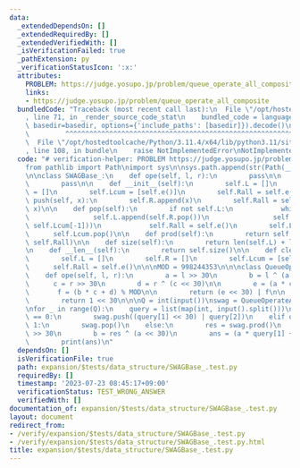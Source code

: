 ```yaml
---
data:
  _extendedDependsOn: []
  _extendedRequiredBy: []
  _extendedVerifiedWith: []
  _isVerificationFailed: true
  _pathExtension: py
  _verificationStatusIcon: ':x:'
  attributes:
    PROBLEM: https://judge.yosupo.jp/problem/queue_operate_all_composite
    links:
    - https://judge.yosupo.jp/problem/queue_operate_all_composite
  bundledCode: "Traceback (most recent call last):\n  File \"/opt/hostedtoolcache/Python/3.11.4/x64/lib/python3.11/site-packages/onlinejudge_verify/documentation/build.py\"\
    , line 71, in _render_source_code_stat\n    bundled_code = language.bundle(stat.path,\
    \ basedir=basedir, options={'include_paths': [basedir]}).decode()\n          \
    \         ^^^^^^^^^^^^^^^^^^^^^^^^^^^^^^^^^^^^^^^^^^^^^^^^^^^^^^^^^^^^^^^^^^^^^^^^^^^^^^^^^\n\
    \  File \"/opt/hostedtoolcache/Python/3.11.4/x64/lib/python3.11/site-packages/onlinejudge_verify/languages/python.py\"\
    , line 108, in bundle\n    raise NotImplementedError\nNotImplementedError\n"
  code: "# verification-helper: PROBLEM https://judge.yosupo.jp/problem/queue_operate_all_composite\n\
    from pathlib import Path\nimport sys\n\nsys.path.append(str(Path(__file__).resolve().parent.parent.parent.parent))\n\
    \n\nclass SWAGBase_:\n    def ope(self, l, r):\n        pass\n\n    def e(self):\n\
    \        pass\n\n    def __init__(self):\n        self.L = []\n        self.R\
    \ = []\n        self.Lcum = [self.e()]\n        self.Rall = self.e()\n\n    def\
    \ push(self, x):\n        self.R.append(x)\n        self.Rall = self.ope(self.Rall,\
    \ x)\n\n    def pop(self):\n        if not self.L:\n            while self.R:\n\
    \                self.L.append(self.R.pop())\n                self.Lcum.append(self.ope(self.L[-1],\
    \ self.Lcum[-1]))\n            self.Rall = self.e()\n        self.L.pop()\n  \
    \      self.Lcum.pop()\n\n    def prod(self):\n        return self.ope(self.Lcum[-1],\
    \ self.Rall)\n\n    def size(self):\n        return len(self.L) + len(self.R)\n\
    \n    def __len__(self):\n        return self.size()\n\n    def clear(self):\n\
    \        self.L = []\n        self.R = []\n        self.Lcum = [self.e()]\n  \
    \      self.Rall = self.e()\n\n\nMOD = 998244353\n\n\nclass QueueOperateAllComposite(SWAGBase_):\n\
    \    def ope(self, l, r):\n        a = l >> 30\n        b = l ^ (a << 30)\n  \
    \      c = r >> 30\n        d = r ^ (c << 30)\n\n        e = (a * c) % MOD\n \
    \       f = (b * c + d) % MOD\n\n        return (e << 30) | f\n\n    def e(self):\n\
    \        return 1 << 30\n\n\nQ = int(input())\nswag = QueueOperateAllComposite()\n\
    \nfor _ in range(Q):\n    query = list(map(int, input().split()))\n    if query[0]\
    \ == 0:\n        swag.push((query[1] << 30) | query[2])\n    elif query[0] ==\
    \ 1:\n        swag.pop()\n    else:\n        res = swag.prod()\n        a = res\
    \ >> 30\n        b = res ^ (a << 30)\n        ans = (a * query[1] + b) % MOD\n\
    \        print(ans)\n"
  dependsOn: []
  isVerificationFile: true
  path: expansion/$tests/data_structure/SWAGBase_.test.py
  requiredBy: []
  timestamp: '2023-07-23 08:45:17+09:00'
  verificationStatus: TEST_WRONG_ANSWER
  verifiedWith: []
documentation_of: expansion/$tests/data_structure/SWAGBase_.test.py
layout: document
redirect_from:
- /verify/expansion/$tests/data_structure/SWAGBase_.test.py
- /verify/expansion/$tests/data_structure/SWAGBase_.test.py.html
title: expansion/$tests/data_structure/SWAGBase_.test.py
---
```

